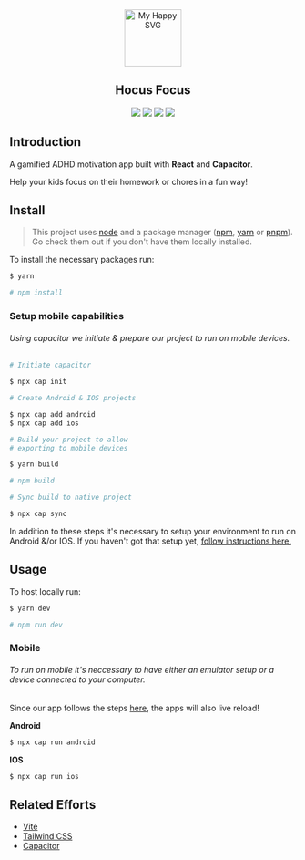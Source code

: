 <div align="center"><img src = "https://user-images.githubusercontent.com/31413093/197097625-5b3bd3cf-2bd6-4a3a-8059-a1fe9f28100b.svg" height="100px" alt="My Happy SVG"/></div>

<h2 align="center">Hocus Focus</h2>

<div align="center">
<a href="https://reactjs.org/"><image src="https://img.shields.io/static/v1?label=React&message=^18&style=for-the-badge&labelColor=FFFFFF&logo=react&color=61DAFB"/></a>
<a href="https://www.typescriptlang.org/"><image src="https://img.shields.io/static/v1?label=TypeScript&message=^5&style=for-the-badge&labelColor=FFFFFF&logo=typescript&color=3178C6"/></a>
<a href="https://www.typescriptlang.org/"><image src="https://img.shields.io/static/v1?label=Tailwind%20CSS&message=^3&style=for-the-badge&labelColor=FFFFFF&logo=tailwindcss&color=06B6D4"/></a>
<a href="https://cn.vitejs.dev/"><image src="https://img.shields.io/static/v1?label=Vite&message=^4&style=for-the-badge&labelColor=FFFFFF&logo=vite&color=646CFF"/></a>
</div>

## Introduction

A gamified ADHD motivation app built with **React** and **Capacitor**.

Help your kids focus on their homework or chores in a fun way!

## Install

> This project uses [node](http://nodejs.org) and a package
> manager ([npm](https://npmjs.com), [yarn](https://yarnpkg.com/) or [pnpm](https://pnpm.io/)). Go check them out if you
> don't have them locally installed.

To install the necessary packages run: 

```sh
$ yarn

# npm install
```

### Setup mobile capabilities

###### Using capacitor we initiate & prepare our project to run on mobile devices.

```sh
# Initiate capacitor

$ npx cap init
```


```sh
# Create Android & IOS projects

$ npx cap add android
$ npx cap add ios
```

```sh
# Build your project to allow
# exporting to mobile devices

$ yarn build

# npm build
```

```sh
# Sync build to native project 

$ npx cap sync
```

In addition to these steps it's necessary to setup your environment to run on Android &/or IOS. 
If you haven't got that setup yet, [follow instructions here.](https://capacitorjs.com/docs/getting-started/environment-setup)

## Usage

To host locally run: 

```sh
$ yarn dev

# npm run dev
```

### Mobile
###### To run on mobile it's neccessary to have either an emulator setup or a device connected to your computer.

Since our app follows the steps [here](https://capacitorjs.com/docs/guides/live-reload), the apps will also live reload!

**Android**
```sh
$ npx cap run android
```

**IOS**
```sh
$ npx cap run ios
```

## Related Efforts

- [Vite](https://github.com/vitejs/vite)
- [Tailwind CSS](https://github.com/tailwindlabs/tailwindcss)
- [Capacitor](https://capacitorjs.com/)
